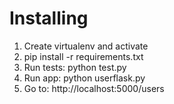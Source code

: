 
Installing
==========

1. Create virtualenv and activate
2. pip install -r requirements.txt
3. Run tests: python test.py
4. Run app: python userflask.py
5. Go to: http://localhost:5000/users